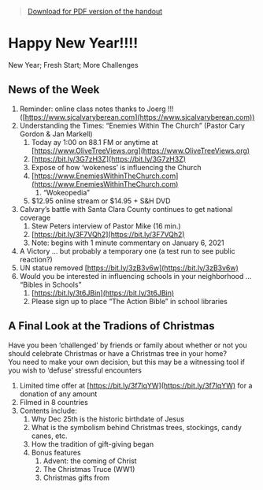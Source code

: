 >[Download for PDF version of the handout](/week010922.pdf)


# Happy New Year!!!!

New Year; Fresh Start; More Challenges

## News of the Week

1. Reminder: online class notes thanks to Joerg !!! ([https://www.sjcalvaryberean.com](https://www.sjcalvaryberean.com))
1. Understanding the Times: “Enemies Within The Church” (Pastor Cary Gordon & Jan Markell)
	1. Today ay 1:00 on 88.1 FM or anytime at [https://www.OliveTreeViews.org](https://www.OliveTreeViews.org)
	1. [https://bit.ly/3G7zH3Z](https://bit.ly/3G7zH3Z)
	1. Expose of how ‘wokeness’ is influencing the Church
	1. [https://www.EnemiesWithinTheChurch.com](https://www.EnemiesWithinTheChurch.com)
		1. “Wokeopedia”
	1. $12.95 online stream or $14.95 + S&H DVD
1. Calvary’s battle with Santa Clara County continues to get national coverage
	1. Stew Peters interview of Pastor Mike (16 min.)
	1. [https://bit.ly/3F7VQh2](https://bit.ly/3F7VQh2)
	1. Note: begins with 1 minute commentary on January 6, 2021
1. A Victory … but probably a temporary one (a test run to see public reaction?)
1. UN statue removed   [https://bit.ly/3zB3v6w](https://bit.ly/3zB3v6w)
1. Would you be interested in influencing schools in your neighborhood … “Bibles in Schools”
	1. [https://bit.ly/3t6JBin](https://bit.ly/3t6JBin)
	1. Please sign up to place “The Action Bible” in school libraries

## A Final Look at the Tradions of Christmas

Have you been ‘challenged’ by friends or family about whether or not you should celebrate Christmas or have a Christmas tree in your home?  
You need to make your own decision, but this may be a witnessing tool if you wish to ‘defuse’ stressful encounters

1. Limited time offer at [https://bit.ly/3f7lqYW](https://bit.ly/3f7lqYW)  for a donation of any amount
1. Filmed in 8 countries
1. Contents include:
	1. Why Dec 25th is the historic birthdate of Jesus
	1. What is the symbolism behind Christmas trees, stockings, candy canes, etc.
	1. How the tradition of gift-giving began
	1. Bonus features 
		1. Advent: the coming of Christ
		1. The Christmas Truce (WW1)
		1. Christmas gifts from 
